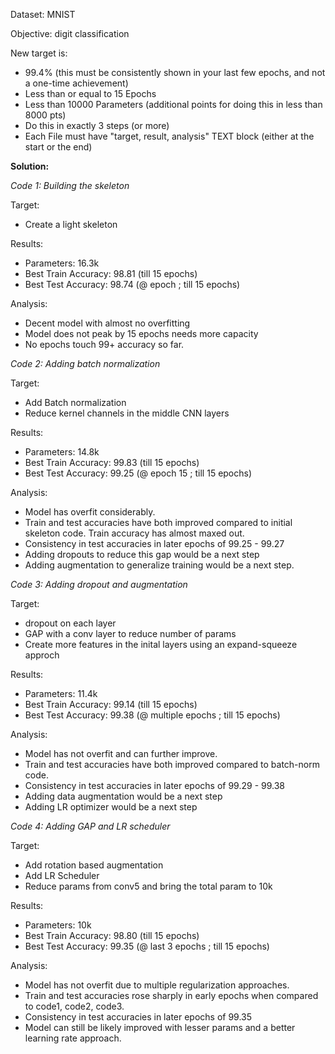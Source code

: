 Dataset: MNIST

Objective: digit classification

New target is:
- 99.4% (this must be consistently shown in your last few epochs, and not a one-time achievement)
- Less than or equal to 15 Epochs
- Less than 10000 Parameters (additional points for doing this in less than 8000 pts)
- Do this in exactly 3 steps (or more)
- Each File must have "target, result, analysis" TEXT block (either at the start or the end)


**Solution:**

_Code 1: Building the skeleton_

Target:
- Create a light skeleton

Results:
- Parameters: 16.3k
- Best Train Accuracy: 98.81 (till 15 epochs)
- Best Test Accuracy: 98.74 (@ epoch ; till 15 epochs)

Analysis:
- Decent model with almost no overfitting
- Model does not peak by 15 epochs needs more capacity
- No epochs touch 99+ accuracy so far.

_Code 2: Adding batch normalization_

Target:
- Add Batch normalization
- Reduce kernel channels in the middle CNN layers

Results:
- Parameters: 14.8k
- Best Train Accuracy: 99.83 (till 15 epochs)
- Best Test Accuracy: 99.25 (@ epoch 15 ; till 15 epochs)

Analysis:
- Model has overfit considerably.
- Train and test accuracies have both improved compared to initial skeleton code. Train accuracy has almost maxed out.
- Consistency in test accuracies in later epochs of 99.25 - 99.27
- Adding dropouts to reduce this gap would be a next step
- Adding augmentation to generalize training would be a next step.

_Code 3: Adding dropout and augmentation_

Target:
- dropout on each layer
- GAP with a conv layer to reduce number of params
- Create more features in the inital layers using an expand-squeeze approch

Results:
- Parameters: 11.4k
- Best Train Accuracy: 99.14 (till 15 epochs)
- Best Test Accuracy: 99.38 (@ multiple epochs ; till 15 epochs)

Analysis:
- Model has not overfit and can further improve.
- Train and test accuracies have both improved compared to batch-norm code.
- Consistency in test accuracies in later epochs of 99.29 - 99.38
- Adding data augmentation would be a next step
- Adding LR optimizer would be a next step

_Code 4: Adding GAP and LR scheduler_

Target:
- Add rotation based augmentation
- Add LR Scheduler
- Reduce params from conv5 and bring the total param to 10k

Results:
- Parameters: 10k
- Best Train Accuracy: 98.80 (till 15 epochs)
- Best Test Accuracy: 99.35 (@ last 3 epochs ; till 15 epochs)

Analysis:
- Model has not overfit due to multiple regularization approaches.
- Train and test accuracies rose sharply in early epochs when compared to code1, code2, code3. 
- Consistency in test accuracies in later epochs of 99.35
- Model can still be likely improved with lesser params and a better learning rate approach.
